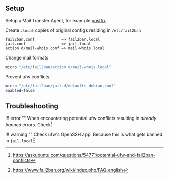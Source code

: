 ## Setup

Setup a Mail Transfer Agent, for example [postfix](postfix.md).

Create `.local` copies of original configs residing in `/etc/fail2ban`
``` properties
fail2ban.conf            => fail2ban.local
jail.conf                => jail.local
action.d/mail-whois.conf => mail-whois.local
```

Change mail formats
``` bash
micro "/etc/fail2ban/action.d/mail-whois.local"
```

Prevent ufw conflicts
``` bash
micro "/etc/fail2ban/jail.d/defaults-debian.conf"
enabled=false
```


## Troubleshooting

!!! error ""
    When encountering potential ufw conflicts resulting in _already banned_ errors. Check[^1] 

!!! warning ""
    Check ufw's OpenSSH app. Because this is what gets banned in `jail.local`[^2] 



[^1]: https://askubuntu.com/questions/54771/potential-ufw-and-fail2ban-conflicts

[^2]: https://www.fail2ban.org/wiki/index.php/FAQ_english


